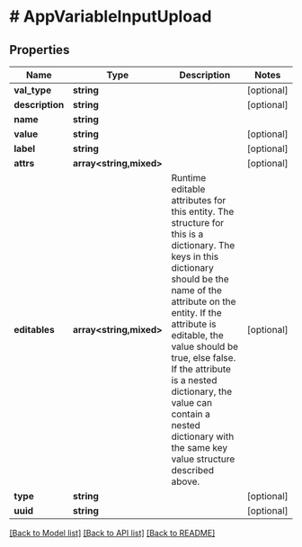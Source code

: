 # # AppVariableInputUpload

## Properties

Name | Type | Description | Notes
------------ | ------------- | ------------- | -------------
**val_type** | **string** |  | [optional]
**description** | **string** |  | [optional]
**name** | **string** |  |
**value** | **string** |  | [optional]
**label** | **string** |  | [optional]
**attrs** | **array<string,mixed>** |  | [optional]
**editables** | **array<string,mixed>** | Runtime editable attributes for this entity. The structure for this is a dictionary. The keys in this dictionary should be the name of the attribute on the entity. If the attribute is editable, the value should be true, else false. If the attribute is a nested dictionary, the value can contain a nested dictionary with the same key value structure described above. | [optional]
**type** | **string** |  | [optional]
**uuid** | **string** |  | [optional]

[[Back to Model list]](../../README.md#models) [[Back to API list]](../../README.md#endpoints) [[Back to README]](../../README.md)
